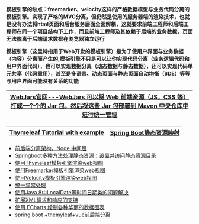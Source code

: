
**模板引擎的缺点：freemarker、velocity这样的严格数据模型与业务代码分离的模板引擎。实现了严格的MVC分离，但仍然是使用的服务器端的渲染技术，也就是没有办法将html页面和后台服务层面全面解耦，这就要求前端工程师和后端工程师在同一个项目结构下工作，而且前端工程师及其依赖于后端的业务数据，页面无法脱离于后端请求数据在浏览器独立运行**

**模板引擎（这里特指用于Web开发的模板引擎）是为了使用户界面与业务数据（内容）分离而产生的,模板引擎不只是可以让你实现代码分离（业务逻辑代码和用户界面代码），也可以实现数据分离（动态数据与静态数据），还可以实现代码单元共享（代码重用），甚至是多语言、动态页面与静态页面自动均衡（SDE）等等与用户界面可能没有关系的功能**

[WebJars官网---WebJars 可以将 Web 前端资源（JS，CSS 等）打成一个个的 Jar 包，然后将这些 Jar 包部署到 Maven 中央仓库中进行统一管理](https://www.webjars.org/)|
---|

[Thymeleaf Tutorial with example](https://www.javaguides.net/p/thymeleaf-tutorial.html)|[Spring Boot静态资源映射](http://c.biancheng.net/spring_boot/static-mapping.html)|
---|---|

* [前后端分离架构，Node 中间层](https://www.crs811.com/archives/1542)
* [Springboot多种方法处理静态资源：设置并访问静态资源目录](https://www.jianshu.com/p/794ddca13101)
* [使用Thymeleaf模板引擎渲染web视图](http://blog.didispace.com/springbootweb/)
* [使用Freemarker模板引擎渲染web视图](http://blog.didispace.com/springbootweb/)
* [使用Velocity模板引擎渲染web视图](http://blog.didispace.com/springbootweb/)
* [统一异常处理](http://blog.didispace.com/springbootexception/)
* [使用Java 8中LocalDate等时间日期类的问题解决](http://blog.didispace.com/Spring-Boot-And-Feign-Use-localdate/)
* [扩展XML请求和响应的支持](http://blog.didispace.com/spring-boot-xml-httpmessageconverter)
* [使用 ECharts 绘制各种华丽的数据图表](http://blog.didispace.com/spring-boot-learning-21-4-2/)
* [spring boot +themyleaf+vue前后端分离](https://www.zybuluo.com/EggGump/note/1207305)

